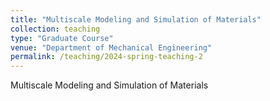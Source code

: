 ```yaml
---
title: "Multiscale Modeling and Simulation of Materials"
collection: teaching
type: "Graduate Course"
venue: "Department of Mechanical Engineering"
permalink: /teaching/2024-spring-teaching-2
---
```


Multiscale Modeling and Simulation of Materials

